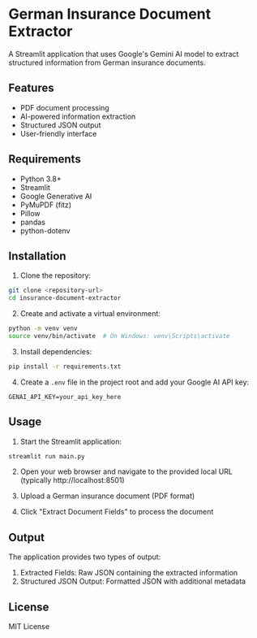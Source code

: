 # German Insurance Document Extractor

A Streamlit application that uses Google's Gemini AI model to extract structured information from German insurance documents.

## Features

- PDF document processing
- AI-powered information extraction
- Structured JSON output
- User-friendly interface

## Requirements

- Python 3.8+
- Streamlit
- Google Generative AI
- PyMuPDF (fitz)
- Pillow
- pandas
- python-dotenv

## Installation

1. Clone the repository:
```bash
git clone <repository-url>
cd insurance-document-extractor
```

2. Create and activate a virtual environment:
```bash
python -m venv venv
source venv/bin/activate  # On Windows: venv\Scripts\activate
```

3. Install dependencies:
```bash
pip install -r requirements.txt
```

4. Create a `.env` file in the project root and add your Google AI API key:
```
GENAI_API_KEY=your_api_key_here
```

## Usage

1. Start the Streamlit application:
```bash
streamlit run main.py
```

2. Open your web browser and navigate to the provided local URL (typically http://localhost:8501)

3. Upload a German insurance document (PDF format)

4. Click "Extract Document Fields" to process the document

## Output

The application provides two types of output:
1. Extracted Fields: Raw JSON containing the extracted information
2. Structured JSON Output: Formatted JSON with additional metadata

## License

MIT License 
